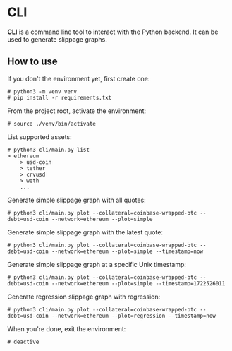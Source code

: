 # CLI

**CLI** is a command line tool to interact with the Python backend. It can be used to generate slippage graphs.

## How to use

If you don't the environment yet, first create one:
```
# python3 -m venv venv
# pip install -r requirements.txt
```

From the project root, activate the environment:
```
# source ./venv/bin/activate
```

List supported assets:
```
# python3 cli/main.py list
> ethereum
    > usd-coin
    > tether
    > crvusd
    > weth
    ...
```

Generate simple slippage graph with all quotes:
```
# python3 cli/main.py plot --collateral=coinbase-wrapped-btc --debt=usd-coin --network=ethereum --plot=simple
```

Generate simple slippage graph with the latest quote:
```
# python3 cli/main.py plot --collateral=coinbase-wrapped-btc --debt=usd-coin --network=ethereum --plot=simple --timestamp=now
```

Generate simple slippage graph at a specific Unix timestamp:
```
# python3 cli/main.py plot --collateral=coinbase-wrapped-btc --debt=usd-coin --network=ethereum --plot=simple --timestamp=1722526011
```

Generate regression slippage graph with regression:
```
# python3 cli/main.py plot --collateral=coinbase-wrapped-btc --debt=usd-coin --network=ethereum --plot=regression --timestamp=now
```

When you're done, exit the environment:
```
# deactive
```
